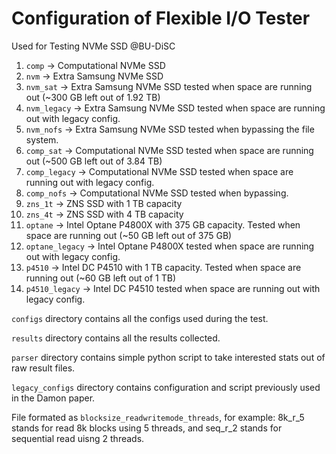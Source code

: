 # Configuration of Flexible I/O Tester
Used for Testing NVMe SSD @BU-DiSC

1. `comp` -> Computational NVMe SSD
2. `nvm` -> Extra Samsung NVMe SSD
3. `nvm_sat` -> Extra Samsung NVMe SSD tested when space are running out (~300 GB left out of 1.92 TB)
4. `nvm_legacy` -> Extra Samsung NVMe SSD tested when space are running out with legacy config.
5. `nvm_nofs` -> Extra Samsung NVMe SSD tested when bypassing the file system.
6. `comp_sat` -> Computational NVMe SSD tested when space are running out (~500 GB left out of 3.84 TB)
7. `comp_legacy` -> Computational NVMe SSD tested when space are running out with legacy config.
8. `comp_nofs` -> Computational NVMe SSD tested when bypassing.
9. `zns_1t` -> ZNS SSD with 1 TB capacity
10. `zns_4t` -> ZNS SSD with 4 TB capacity
11. `optane` -> Intel Optane P4800X with 375 GB capacity. Tested when space are running out (~50 GB left out of 375 GB)
12. `optane_legacy` -> Intel Optane P4800X tested when space are running out with legacy config.
13. `p4510` -> Intel DC P4510 with 1 TB capacity. Tested when space are running out (~60 GB left out of 1 TB)
14. `p4510_legacy` -> Intel DC P4510 tested when space are running out with legacy config.



`configs` directory contains all the configs used during the test.

`results` directory contains all the results collected.

`parser` directory contains simple python script to take interested stats out of raw result files. 

`legacy_configs` directory contains configuration and script previously used in the Damon paper.

File formated as `blocksize_readwritemode_threads`, for example: 8k_r_5 stands for read 8k blocks using 5 threads, and seq_r_2 stands for sequential read uisng 2 threads.